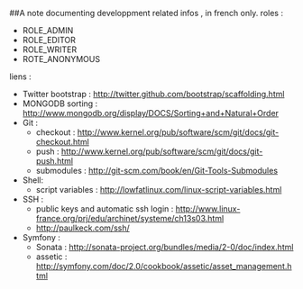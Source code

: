 ##A note documenting developpment related infos , in french only.
roles :
+ ROLE_ADMIN
+ ROLE_EDITOR
+ ROLE_WRITER
+ ROTE_ANONYMOUS

liens :
+ Twitter bootstrap : http://twitter.github.com/bootstrap/scaffolding.html
+ MONGODB sorting : http://www.mongodb.org/display/DOCS/Sorting+and+Natural+Order
+ Git :
	+ checkout : http://www.kernel.org/pub/software/scm/git/docs/git-checkout.html
	+ push : http://www.kernel.org/pub/software/scm/git/docs/git-push.html
	+ submodules : http://git-scm.com/book/en/Git-Tools-Submodules
+ Shell:
	+ script variables : http://lowfatlinux.com/linux-script-variables.html
+ SSH :
	+ public keys and automatic ssh login : http://www.linux-france.org/prj/edu/archinet/systeme/ch13s03.html
	+ http://paulkeck.com/ssh/
+ Symfony :
	+ Sonata : http://sonata-project.org/bundles/media/2-0/doc/index.html
	+ assetic : http://symfony.com/doc/2.0/cookbook/assetic/asset_management.html